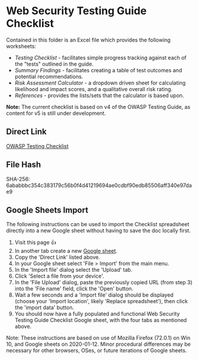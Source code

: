 # Web Security Testing Guide Checklist

Contained in this folder is an Excel file which provides the following worksheets:

- _Testing Checklist_ - facilitates simple progress tracking against each of the "tests" outlined in the guide.
- _Summary Findings_ - facilitates creating a table of test outcomes and potential recommendations.
- _Risk Assessment Calculator_ - a dropdown driven sheet for calculating likelihood and impact scores, and a qualitative overall risk rating.
- _References_ - provides the lists/sets that the calculator is based upon.

**Note:** The current checklist is based on v4 of the OWASP Testing Guide, as content for v5 is still under development.

## Direct Link

[OWASP Testing Checklist](https://raw.githubusercontent.com/OWASP/OWASP-Testing-Guide-v5/master/checklist/OWASP-Testing_Checklist.xlsx)

## File Hash

SHA-256: 6ababbbc354c383179c56b0f4d41219694ae0cdbf90edb85506aff340e97dae9

## Google Sheets Import

The following instructions can be used to import the Checklist spreadsheet directly into a new Google sheet without having to save the doc locally first.

1. Visit this page :+1:
2. In another tab create a new [Google sheet](https://sheet.new).
3. Copy the 'Direct Link' listed above.
4. In your Google sheet select 'File > Import' from the main menu.
5. In the 'Import file' dialog select the 'Upload' tab.
6. Click 'Select a file from your device'.
7. In the 'File Upload' dialog, paste the previously copied URL (from step 3) into the 'File name' field, click the 'Open' button.
8. Wait a few seconds and a 'Import file' dialog should be displayed (choose your 'Import location', likely 'Replace spreadsheet'), then click the 'import data' button.
9. You should now have a fully populated and functional Web Security Testing Guide Checklist Google sheet, with the four tabs as mentioned above.

Note: These instructions are based on use of Mozilla Firefox (72.0.1) on Win 10, and Google sheets on 2020-01-12. Minor procedural differences may be necessary for other browsers, OSes, or future iterations of Google sheets.
